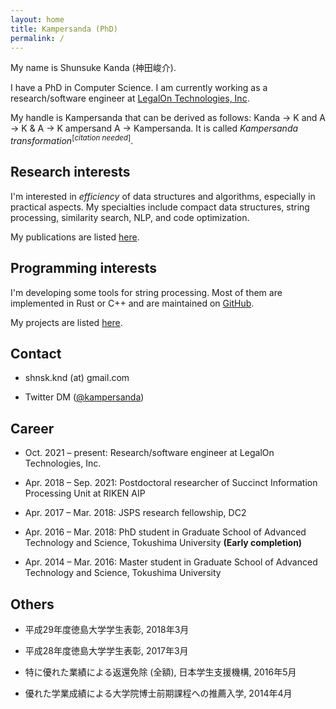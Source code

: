 ```yaml
---
layout: home
title: Kampersanda (PhD)
permalink: /
---
```


My name is Shunsuke Kanda (神田峻介).

I have a PhD in Computer Science.
I am currently working as a research/software engineer at [LegalOn Technologies, Inc](https://legalontech.jp/).

My handle is Kampersanda that can be derived as follows: Kanda → K and A → K & A → K ampersand A → Kampersanda. It is called *Kampersanda transformation*<sup>[*citation needed*]</sup>.

## Research interests

I'm interested in *efficiency* of data structures and algorithms, especially in practical aspects.
My specialties include compact data structures, string processing, similarity search, NLP, and code optimization.

My publications are listed [here](https://kampersanda.github.io/pages/research/).

## Programming interests

I'm developing some tools for string processing.
Most of them are implemented in Rust or C++ and are maintained on [GitHub](https://github.com/kampersanda).

My projects are listed [here](https://kampersanda.github.io/pages/software/).


## Contact

- shnsk.knd (at) gmail.com

- Twitter DM ([@kampersanda](https://twitter.com/kampersanda))

## Career

- Oct. 2021 – present: Research/software engineer at LegalOn Technologies, Inc.

- Apr. 2018 – Sep. 2021: Postdoctoral researcher of Succinct Information Processing Unit at RIKEN AIP

- Apr. 2017 – Mar. 2018: JSPS research fellowship, DC2

- Apr. 2016 – Mar. 2018: PhD student in Graduate School of Advanced Technology and Science, Tokushima University **(Early completion)**

- Apr. 2014 – Mar. 2016: Master student in Graduate School of Advanced Technology and Science, Tokushima University

## Others

- 平成29年度徳島大学学生表彰, 2018年3月

- 平成28年度徳島大学学生表彰, 2017年3月

- 特に優れた業績による返還免除 (全額), 日本学生支援機構, 2016年5月

- 優れた学業成績による大学院博士前期課程への推薦入学, 2014年4月
